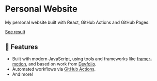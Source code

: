# Personal Website
My personal website built with React, GitHub Actions and GitHub Pages.

[See result](https://aelmizeb.github.io/personal-website/)

## 🚀 Features

- Built with modern JavaScript, using tools and frameworks like [framer-motion](https://github.com/motiondivision/motion), and based on work from [Devfolio](https://github.com/mdalmamunit427/devfolio-nextjs-portfolio-website/tree/main).
- Automated workflows via [GitHub Actions](https://github.com/features/actions).
- And more!
